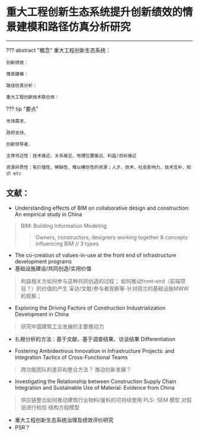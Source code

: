 # 重大工程创新生态系统提升创新绩效的情景建模和路径仿真分析研究
---

??? abstract "概念"
    重大工程创新生态系统：

    创新绩效：

    情景建模：

    路径仿真分析：

    重大工程创新技术联合体：


??? tip "要点"
    
    市场需求、

    政府支持、

    创新领导者、
    
    主体邻近性：技术接近、关系接近、地理位置接近、利益/目标接近
    
    资源异质性：有价值性、稀缺性、难以模仿性的资源；人才、技术、社会影响力、技术互补、知识 etc



## 文献：

- Understanding effects of BIM on collaborative design and construction: An empirical study in China
> BIM: Building Information Modeling
>> Owners, constructors, designers working together
> 8 concepts influencing BIM // 3 types

- The co-creation of values-in-use at the front end of infrastructure development programs
- 基础设施建设/共同创造/实用价值
> 利益相关方如何参与这种共同创造的过程；
> 如何推动front-end（前端项目？）的价值的产生
> 采访/文献/参与者观察等-针对荷兰的基础设施MWW的观察；

- Exploring the Driving Factors of Construction Industrialization Development in China
> 研究中国建筑工业发展的主要推动力
- 扎根分析的方法：基于文献、基于调查结果、访谈结果
Differentiation

- Fostering Ambidextrous Innovation in Infrastructure Projects:  and Integration Tactics of Cross-Functional Teams
> 跨功能团队的差异和整合方法？
> 推动创新发展？

- Investigating the Relationship between Construction Supply Chain Integration and Sustainable Use of Material: Evidence from China
> 供应链整合如何推动建筑行业物料/废料的可持续使用
> PLS- SEM 模型
> 对假说进行检验
> 结构方程模型

- 重大工程创新生态系统治理及绩效评价研究
- PSR？
